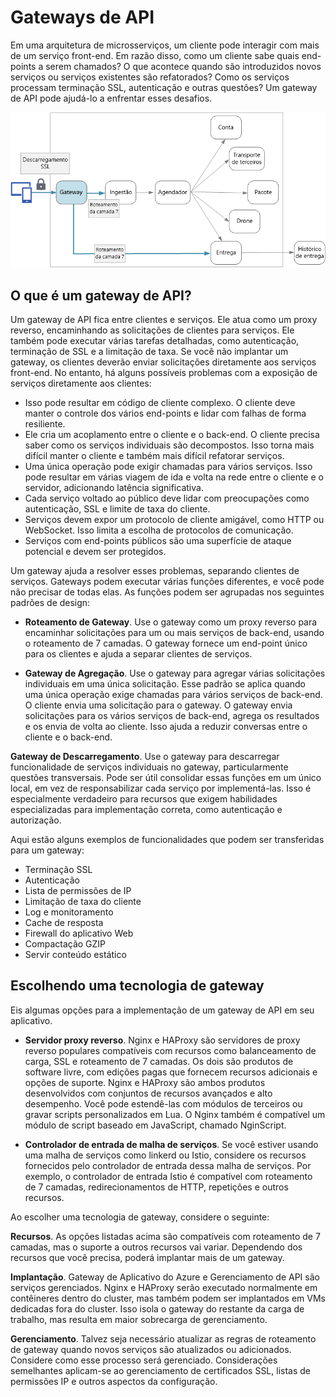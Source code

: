 # Gateways de API

Em uma arquitetura de microsserviços, um cliente pode interagir com mais de um serviço front-end. Em razão disso, como um cliente sabe quais end-points a serem chamados? O que acontece quando são introduzidos novos serviços ou serviços existentes são refatorados? Como os serviços processam terminação SSL, autenticação e outras questões? Um gateway de API pode ajudá-lo a enfrentar esses desafios.

![Diagrama de um gateway de API](../assets/04-gateway.png)

## O que é um gateway de API?

Um gateway de API fica entre clientes e serviços. Ele atua como um proxy reverso, encaminhando as solicitações de clientes para serviços. Ele também pode executar várias tarefas detalhadas, como autenticação, terminação de SSL e a limitação de taxa. Se você não implantar um gateway, os clientes deverão enviar solicitações diretamente aos serviços front-end. No entanto, há alguns possíveis problemas com a exposição de serviços diretamente aos clientes:

- Isso pode resultar em código de cliente complexo. O cliente deve manter o controle dos vários end-points e lidar com falhas de forma resiliente.
- Ele cria um acoplamento entre o cliente e o back-end. O cliente precisa saber como os serviços individuais são decompostos. Isso torna mais difícil manter o cliente e também mais difícil refatorar serviços.
- Uma única operação pode exigir chamadas para vários serviços. Isso pode resultar em várias viagem de ida e volta na rede entre o cliente e o servidor, adicionando latência significativa.
- Cada serviço voltado ao público deve lidar com preocupações como autenticação, SSL e limite de taxa do cliente.
- Serviços devem expor um protocolo de cliente amigável, como HTTP ou WebSocket. Isso limita a escolha de protocolos de comunicação.
- Serviços com end-points públicos são uma superfície de ataque potencial e devem ser protegidos.

Um gateway ajuda a resolver esses problemas, separando clientes de serviços. Gateways podem executar várias funções diferentes, e você pode não precisar de todas elas. As funções podem ser agrupadas nos seguintes padrões de design:

- **Roteamento de Gateway**. Use o gateway como um proxy reverso para encaminhar solicitações para um ou mais serviços de back-end, usando o roteamento de 7 camadas. O gateway fornece um end-point único para os clientes e ajuda a separar clientes de serviços.

- **Gateway de Agregação**. Use o gateway para agregar várias solicitações individuais em uma única solicitação. Esse padrão se aplica quando uma única operação exige chamadas para vários serviços de back-end. O cliente envia uma solicitação para o gateway. O gateway envia solicitações para os vários serviços de back-end, agrega os resultados e os envia de volta ao cliente. Isso ajuda a reduzir conversas entre o cliente e o back-end.

**Gateway de Descarregamento**. Use o gateway para descarregar funcionalidade de serviços individuais no gateway, particularmente questões transversais. Pode ser útil consolidar essas funções em um único local, em vez de responsabilizar cada serviço por implementá-las. Isso é especialmente verdadeiro para recursos que exigem habilidades especializadas para implementação correta, como autenticação e autorização.

Aqui estão alguns exemplos de funcionalidades que podem ser transferidas para um gateway:
- Terminação SSL
- Autenticação
- Lista de permissões de IP
- Limitação de taxa do cliente
- Log e monitoramento
- Cache de resposta
- Firewall do aplicativo Web
- Compactação GZIP
- Servir conteúdo estático

## Escolhendo uma tecnologia de gateway

Eis algumas opções para a implementação de um gateway de API em seu aplicativo.

- **Servidor proxy reverso**. Nginx e HAProxy são servidores de proxy reverso populares compatíveis com recursos como balanceamento de carga, SSL e roteamento de 7 camadas. Os dois são produtos de software livre, com edições pagas que fornecem recursos adicionais e opções de suporte. Nginx e HAProxy são ambos produtos desenvolvidos com conjuntos de recursos avançados e alto desempenho. Você pode estendê-las com módulos de terceiros ou gravar scripts personalizados em Lua. O Nginx também é compatível um módulo de script baseado em JavaScript, chamado NginScript.

- **Controlador de entrada de malha de serviços**. Se você estiver usando uma malha de serviços como linkerd ou Istio, considere os recursos fornecidos pelo controlador de entrada dessa malha de serviços. Por exemplo, o controlador de entrada Istio é compatível com roteamento de 7 camadas, redirecionamentos de HTTP, repetições e outros recursos.

Ao escolher uma tecnologia de gateway, considere o seguinte:

**Recursos**. As opções listadas acima são compatíveis com roteamento de 7 camadas, mas o suporte a outros recursos vai variar. Dependendo dos recursos que você precisa, poderá implantar mais de um gateway.

**Implantação**. Gateway de Aplicativo do Azure e Gerenciamento de API são serviços gerenciados. Nginx e HAProxy serão executado normalmente em contêineres dentro do cluster, mas também podem ser implantados em VMs dedicadas fora do cluster. Isso isola o gateway do restante da carga de trabalho, mas resulta em maior sobrecarga de gerenciamento.

**Gerenciamento**. Talvez seja necessário atualizar as regras de roteamento de gateway quando novos serviços são atualizados ou adicionados. Considere como esse processo será gerenciado. Considerações semelhantes aplicam-se ao gerenciamento de certificados SSL, listas de permissões IP e outros aspectos da configuração.
